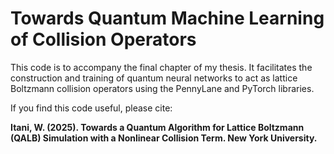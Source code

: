 # Towards Quantum Machine Learning of Collision Operators

This code is to accompany the final chapter of my thesis. It facilitates the construction and training of quantum neural networks to act as lattice Boltzmann collision operators using the PennyLane and PyTorch libraries.

If you find this code useful, please cite:

**Itani, W. (2025). Towards a Quantum Algorithm for Lattice Boltzmann (QALB) Simulation with a Nonlinear Collision Term. New York University.**

